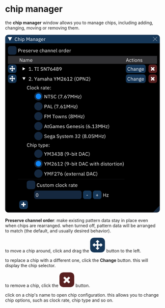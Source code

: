 # chip manager

the **chip manager** window allows you to manage chips, including adding, changing, moving or removing them.

![chip manager](chip-manager.png)

**Preserve channel order**: make existing pattern data stay in place even when chips are rearranged. when turned off, pattern data will be arranged to match (the default, and usually desired behavior).

to move a chip around, click and drag the ![crossed-arrows](chip-manager-move.png) button to the left.

to replace a chip with a different one, click the **Change** button. this will display the chip selector.

to remove a chip, click the ![X](chip-manager-remove.png) button.

click on a chip's name to open chip configuration. this allows you to change chip options, such as clock rate, chip type and so on.
